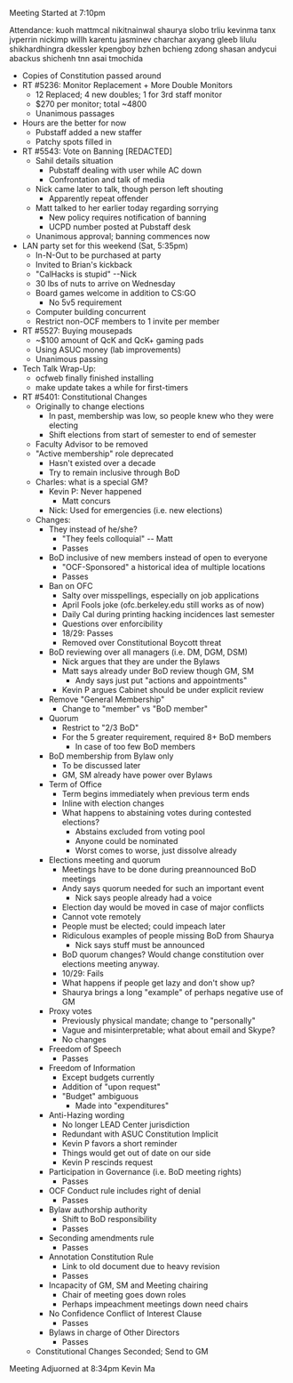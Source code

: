 Meeting Started at 7:10pm

Attendance:
kuoh
mattmcal
nikitnainwal
shaurya
slobo
trliu
kevinma
tanx
jvperrin
nickimp
willh
karentu
jasminev
charchar
axyang
gleeb
lilulu
shikhardhingra
dkessler
kpengboy
bzhen
bchieng
zdong
shasan
andycui
abackus
shichenh
tnn
asai
tmochida


* Copies of Constitution passed around
* RT #5236: Monitor Replacement + More Double Monitors
    - 12 Replaced; 4 new doubles; 1 for 3rd staff monitor
    - $270 per monitor; total ~4800
    - Unanimous passages
* Hours are the better for now
    - Pubstaff added a new staffer
    - Patchy spots filled in
* RT #5543: Vote on Banning [REDACTED]
    - Sahil details situation
        - Pubstaff dealing with user while AC down
        - Confrontation and talk of media
    - Nick came later to talk, though person left shouting
        - Apparently repeat offender
    - Matt talked to her earlier today regarding sorrying
        - New policy requires notification of banning
        - UCPD number posted at Pubstaff desk
    - Unanimous approval; banning commences now
* LAN party set for this weekend (Sat, 5:35pm)
    - In-N-Out to be purchased at party
    - Invited to Brian's kickback
    - "CalHacks is stupid" --Nick
    - 30 lbs of nuts to arrive on Wednesday
    - Board games welcome in addition to CS:GO
        - No 5v5 requirement
    - Computer building concurrent
    - Restrict non-OCF members to 1 invite per member
* RT #5527: Buying mousepads
    - ~$100 amount of QcK and QcK+ gaming pads
    - Using ASUC money (lab improvements)
    - Unanimous passing
* Tech Talk Wrap-Up:
    - ocfweb finally finished installing
    - make update takes a while for first-timers
* RT #5401: Constitutional Changes
    - Originally to change elections
        - In past, membership was low, so people knew who they were electing
        - Shift elections from start of semester to end of semester
    - Faculty Advisor to be removed
    - "Active membership" role deprecated
        - Hasn't existed over a decade
        - Try to remain inclusive through BoD
    - Charles: what is a special GM?
        - Kevin P: Never happened
            - Matt concurs
        - Nick: Used for emergencies (i.e. new elections)
    - Changes:
        - They instead of he/she?
            - "They feels colloquial" -- Matt
            - Passes
        - BoD inclusive of new members instead of open to everyone
            - "OCF-Sponsored" a historical idea of multiple locations
            - Passes
        - Ban on OFC
            - Salty over misspellings, especially on job applications
            - April Fools joke (ofc.berkeley.edu still works as of now)
            - Daily Cal during printing hacking incidences last semester
            - Questions over enforcibility
            - 18/29: Passes
            - Removed over Constitutional Boycott threat
        - BoD reviewing over all managers (i.e. DM, DGM, DSM)
            - Nick argues that they are under the Bylaws
            - Matt says already under BoD review though GM, SM
                - Andy says just put "actions and appointments"
            - Kevin P argues Cabinet should be under explicit review
        - Remove "General Membership"
            - Change to "member" vs "BoD member"
        - Quorum
            - Restrict to "2/3 BoD"
            - For the 5 greater requirement, required 8+ BoD members
                - In case of too few BoD members
        - BoD membership from Bylaw only
            - To be discussed later
            - GM, SM already have power over Bylaws
        - Term of Office
            - Term begins immediately when previous term ends
            - Inline with election changes
            - What happens to abstaining votes during contested elections?
                - Abstains excluded from voting pool
                - Anyone could be nominated
                - Worst comes to worse, just dissolve already
        - Elections meeting and quorum
            - Meetings have to be done during preannounced BoD meetings
            - Andy says quorum needed for such an important event
                - Nick says people already had a voice
            - Election day would be moved in case of major conflicts
            - Cannot vote remotely
            - People must be elected; could impeach later
            - Ridiculous examples of people missing BoD from Shaurya
                - Nick says stuff must be announced
            - BoD quorum changes? Would change constitution over elections meeting anyway.
            - 10/29: Fails
            - What happens if people get lazy and don't show up?
            - Shaurya brings a long "example" of perhaps negative use of GM
        - Proxy votes
            - Previously physical mandate; change to "personally"
            - Vague and misinterpretable; what about email and Skype?
            - No changes
        - Freedom of Speech
            - Passes
        - Freedom of Information
            - Except budgets currently
            - Addition of "upon request"
            - "Budget" ambiguous
                - Made into "expenditures"
        - Anti-Hazing wording
            - No longer LEAD Center jurisdiction
            - Redundant with ASUC Constitution Implicit
            - Kevin P favors a short reminder
            - Things would get out of date on our side
            - Kevin P rescinds request
        - Participation in Governance (i.e. BoD meeting rights)
            - Passes
        - OCF Conduct rule includes right of denial
            - Passes
        - Bylaw authorship authority
            - Shift to BoD responsibility
            - Passes
        - Seconding amendments rule
            - Passes
        - Annotation Constitution Rule
            - Link to old document due to heavy revision
            - Passes
        - Incapacity of GM, SM and Meeting chairing
            - Chair of meeting goes down roles
            - Perhaps impeachment meetings down need chairs
        - No Confidence Conflict of Interest Clause
            - Passes
        - Bylaws in charge of Other Directors
            - Passes
    - Constitutional Changes Seconded; Send to GM

Meeting Adjuorned at 8:34pm
Kevin Ma
